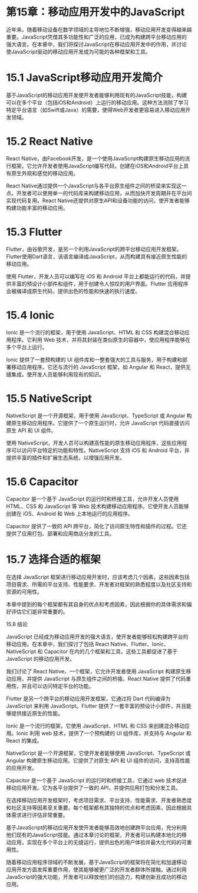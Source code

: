 # 第15章：移动应用开发中的JavaScript

近年来，随着移动设备在数字领域的主导地位不断增强，移动应用开发变得越来越重要。JavaScript凭借其多功能性和广泛的应用，已成为构建跨平台移动应用的强大语言。在本章中，我们将探讨JavaScript在移动应用开发中的作用，并讨论使JavaScript驱动的移动应用开发成为可能的各种框架和工具。

# 15.1 JavaScript移动应用开发简介

基于JavaScript的移动应用开发使开发者能够利用现有的JavaScript技能，构建可以在多个平台（包括iOS和Android）上运行的移动应用。这种方法消除了学习特定平台语言（如Swift或Java）的需要，使得Web开发者更容易进入移动应用开发领域。

# 15.2 React Native

React Native，由Facebook开发，是一个使用JavaScript构建原生移动应用的流行框架。它允许开发者使用JavaScript编写代码，创建在iOS和Android平台上具有原生外观和感觉的移动应用。

React Native通过提供一个JavaScript与各平台原生组件之间的桥梁来实现这一点。开发者可以使用单一的代码库来构建移动应用，从而加快开发周期并在平台间实现代码复用。React Native还提供对原生API和设备功能的访问，使开发者能够构建功能丰富的移动应用。

# 15.3 Flutter

Flutter，由谷歌开发，是另一个利用JavaScript的跨平台移动应用开发框架。Flutter使用Dart语言，该语言编译成JavaScript，从而构建具有接近原生性能的移动应用。

使用 Flutter，开发人员可以编写在 iOS 和 Android 平台上都能运行的代码，并提供丰富的预设计小部件和组件，用于创建令人惊叹的用户界面。Flutter 应用程序会被编译成原生代码，提供出色的性能和快速的执行速度。

# 15.4 Ionic

Ionic 是一个流行的框架，用于使用 JavaScript、HTML 和 CSS 构建混合移动应用程序。它利用 Web 技术，并将其封装在类似原生的容器中，使应用程序能够在多个平台上运行。

Ionic 提供了一套预构建的 UI 组件库和一整套强大的工具与服务，用于构建和部署移动应用程序。它还与流行的 JavaScript 框架，如 Angular 和 React，提供无缝集成，使开发人员能够利用现有的知识。

# 15.5 NativeScript

NativeScript 是一个开源框架，用于使用 JavaScript、TypeScript 或 Angular 构建原生移动应用程序。它提供了一个原生运行时，允许 JavaScript 代码直接访问原生 API 和 UI 组件。

使用 NativeScript，开发人员可以构建高性能的原生移动应用程序，这些应用程序可以访问平台特定的功能和特性。NativeScript 支持 iOS 和 Android 平台，并提供丰富的插件和扩展生态系统，以增强应用开发。

# 15.6 Capacitor

Capacitor 是一个基于 JavaScript 的运行时和桥接工具，允许开发人员使用 HTML、CSS 和 JavaScript 等 Web 技术构建移动应用程序。它使开发人员能够创建在 iOS、Android 和 Web 上本地运行的应用程序。

Capacitor 提供了一致的 API 跨平台，简化了访问原生特性和插件的过程。它还提供了应用打包、部署和应用商店分发的工具。

# 15.7 选择合适的框架

在选择 JavaScript 框架进行移动应用开发时，应该考虑几个因素。这些因素包括项目需求、所需的平台支持、性能要求、开发者对框架的熟悉程度以及社区支持和资源的可用性。

本章中提到的每个框架都有其自身的优点和考虑因素，因此根据你的具体需求和偏好评估它们是非常重要的。

15.8 结论

JavaScript 已经成为移动应用开发的强大语言，使开发者能够轻松构建跨平台的移动应用。在本章中，我们探讨了包括 React Native、Flutter、Ionic、NativeScript 和 Capacitor 在内的几个框架和工具，这些工具都促进了基于 JavaScript 的移动应用开发。

我们讨论了 React Native，一个框架，它允许开发者使用 JavaScript 构建原生移动应用，并提供 JavaScript 与原生组件之间的桥接。React Native 提供了代码重用性，并且可以访问特定平台的功能。

Flutter 是另一个跨平台的移动应用开发框架，它通过将 Dart 代码编译为 JavaScript 来利用 JavaScript。Flutter 提供了一套丰富的预设计小部件，并且能够提供接近原生的性能。

Ionic 是一个流行的框架，它使用 JavaScript、HTML 和 CSS 来创建混合移动应用。Ionic 利用 web 技术，提供了一个预构建的 UI 组件库，并支持与 Angular 和 React 的集成。

NativeScript 是一个开源框架，它使开发者能够使用 JavaScript、TypeScript 或 Angular 构建原生移动应用。它提供了对原生 API 和 UI 组件的访问，支持高性能的应用开发。

Capacitor 是一个基于 JavaScript 的运行时和桥接工具，它通过 web 技术促进移动应用开发。它为各平台提供了一致的 API，并提供应用打包和分发工具。

在选择移动应用开发框架时，考虑项目需求、平台支持、性能需求、开发者熟悉度和社区支持等因素至关重要。每个框架都有其独特的优点和考虑因素，因此根据具体需求进行评估非常重要。

基于JavaScript的移动应用开发使开发者能够高效地创建跨平台应用，充分利用他们现有的JavaScript技能。通过本章讨论的框架，开发者可以构建本地化的移动应用，实现在多个平台上的无缝运行，提供出色的用户体验并最大化代码的可重用性。

随着移动应用程序领域的不断发展，基于JavaScript的框架将在简化和加速移动应用开发方面发挥重要作用，使其能够被更广泛的开发者群体所接触。通过利用JavaScript的强大功能，开发者可以释放他们的创造力，构建创新且成功的移动应用。
